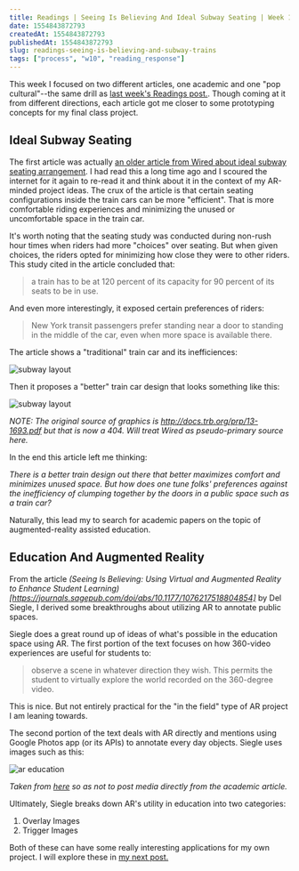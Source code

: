 ```yaml
---
title: Readings | Seeing Is Believing And Ideal Subway Seating | Week 10
date: 1554843872793
createdAt: 1554843872793
publishedAt: 1554843872793
slug: readings-seeing-is-believing-and-subway-trains
tags: ["process", "w10", "reading_response"]
---
```


This week I focused on two different articles, one academic and one "pop cultural"--the same drill as [last week's Readings post.](/posts/readings-augmented-reality-art-and-applications). Though coming at it from different directions, each article got me closer to some prototyping concepts for my final class project.

## Ideal Subway Seating

The first article was actually [an older article from Wired about ideal subway seating arrangement](https://www.wired.com/2013/04/rethinking-subway-seating/). I had read this a long time ago and I scoured the internet for it again to re-read it and think about it in the context of my AR-minded project ideas. The crux of the article is that certain seating configurations inside the train cars can be more "efficient". That is more comfortable riding experiences and minimizing the unused or uncomfortable space in the train car.

It's worth noting that the seating study was conducted during non-rush hour times when riders had more "choices" over seating. But when given choices, the riders opted for minimizing how close they were to other riders. This study cited in the article concluded that:

> a train has to be at 120 percent of its capacity for 90 percent of its seats to be in use.

And even more interestingly, it exposed certain preferences of riders:

> New York transit passengers prefer standing near a door to standing in the middle of the car, even when more space is available there.

The article shows a "traditional" train car and its inefficiences:

![subway layout](https://media.wired.com/photos/59335afd58b0d64bb35d4ec9/master/w_670,c_limit/trad-layout-e1366120222249.jpg)

Then it proposes a "better" train car design that looks something like this:

![subway layout](https://media.wired.com/photos/59335afed80dd005b42b1ad2/master/w_670,c_limit/recom-layout-e1366120282386.jpg)

_NOTE: The original source of graphics is http://docs.trb.org/prp/13-1693.pdf but that is now a 404. Will treat Wired as pseudo-primary source here._

In the end this article left me thinking:

_There is a better train design out there that better maximizes comfort and minimizes unused space. But how does one tune folks' preferences against the inefficiency of clumping together by the doors in a public space such as a train car?_

Naturally, this lead my to search for academic papers on the topic of augmented-reality assisted education.

## Education And Augmented Reality

From the article _(Seeing Is Believing: Using Virtual and Augmented Reality to Enhance Student Learning)[https://journals.sagepub.com/doi/abs/10.1177/1076217518804854]_ by Del Siegle, I derived some breakthroughs about utilizing AR to annotate public spaces.

Siegle does a great round up of ideas of what's possible in the education space using AR. The first portion of the text focuses on how 360-video experiences are useful for students to:

> observe a scene in whatever direction they wish. This permits the student to virtually explore the world recorded on the 360-degree video.

This is nice. But not entirely practical for the "in the field" type of AR project I am leaning towards.

The second portion of the text deals with AR directly and mentions using Google Photos app (or its APIs) to annotate every day objects. Siegle uses images such as this:

![ar education](https://lh3.googleusercontent.com/4i5_tvZp8EJEHh4BBbh-z_7iFs0UUwGZTc13qoTt5c3O5oBp8Axps6t4Em0lAxI7vHrq7s0Juj5XaUcc_rRQDzqW6YAYTyvhd5M2Hg=w1375)

_Taken from [here](https://edu.google.com/products/vr-ar/expeditions/?modal_active=none) so as not to post media directly from the academic article._

Ultimately, Siegle breaks down AR's utility in education into two categories:

1. Overlay Images
2. Trigger Images

Both of these can have some really interesting applications for my own project. I will explore these in [my next post.](/posts/final-project-research-phase)
